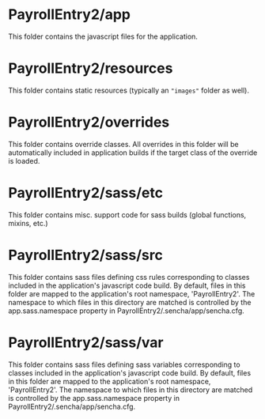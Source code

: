 # PayrollEntry2/app

This folder contains the javascript files for the application.

# PayrollEntry2/resources

This folder contains static resources (typically an `"images"` folder as well).

# PayrollEntry2/overrides

This folder contains override classes. All overrides in this folder will be 
automatically included in application builds if the target class of the override
is loaded.

# PayrollEntry2/sass/etc

This folder contains misc. support code for sass builds (global functions, 
mixins, etc.)

# PayrollEntry2/sass/src

This folder contains sass files defining css rules corresponding to classes
included in the application's javascript code build.  By default, files in this 
folder are mapped to the application's root namespace, 'PayrollEntry2'. The
namespace to which files in this directory are matched is controlled by the
app.sass.namespace property in PayrollEntry2/.sencha/app/sencha.cfg. 

# PayrollEntry2/sass/var

This folder contains sass files defining sass variables corresponding to classes
included in the application's javascript code build.  By default, files in this 
folder are mapped to the application's root namespace, 'PayrollEntry2'. The
namespace to which files in this directory are matched is controlled by the
app.sass.namespace property in PayrollEntry2/.sencha/app/sencha.cfg. 
